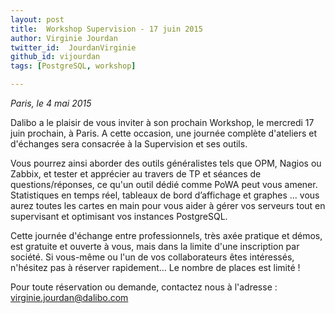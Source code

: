 ```yaml
---
layout: post
title:  Workshop Supervision - 17 juin 2015
author: Virginie Jourdan
twitter_id:  JourdanVirginie   
github_id: vijourdan
tags: [PostgreSQL, workshop]

---
```

*Paris, le 4 mai 2015*

Dalibo a le plaisir de vous inviter à son prochain Workshop, le mercredi 17 juin prochain, à Paris.
A cette occasion, une journée complète d'ateliers et d'échanges sera consacrée à la Supervision et ses outils.


<!--MORE-->


Vous pourrez ainsi aborder des outils généralistes tels que OPM, Nagios ou Zabbix, et tester et apprécier au travers de TP et séances de questions/réponses, ce qu'un outil dédié comme PoWA peut vous amener.
Statistiques en temps réel, tableaux de bord d’affichage et graphes ... vous aurez toutes les cartes en main pour vous aider à gérer vos serveurs tout en supervisant et optimisant vos instances PostgreSQL.

Cette journée d'échange entre professionnels, très axée pratique et démos, est gratuite et ouverte à vous, mais dans la limite d'une inscription par société.
Si vous-même ou l'un de vos collaborateurs êtes intéressés, n'hésitez pas à réserver rapidement… Le nombre de places est limité !

Pour toute réservation ou demande, contactez nous à l'adresse : [virginie.jourdan@dalibo.com](virginie.jourdan@dalibo.com) 
